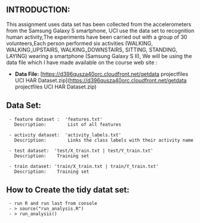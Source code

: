 ## INTRODUCTION: ##

 This assignment uses data set has been collected from the accelerometers from the Samsung Galaxy S smartphone, UCI use the data set to recognition human activity,The experiments have been carried out with a group of 30 volunteers,Each person performed six activities (WALKING, WALKING_UPSTAIRS, WALKING_DOWNSTAIRS, SITTING, STANDING, LAYING) wearing a smartphone (Samsung Galaxy S II), We will be using the data file which I have made available on the course web site :
  
  - **Data File:** [https://d396qusza40orc.cloudfront.net/getdata projectfiles UCI HAR Dataset.zip](https://d396qusza40orc.cloudfront.net/getdata projectfiles UCI HAR Dataset.zip)



## Data Set: ##
       
     - feature dataset :  'features.txt'
       Description:        List of all features
       
     - activity dataset:  'activity_labels.txt' 
       Description:        Links the class labels with their activity name
       
     - test dataset:  'test/X_train.txt | test/Y_train.txt' 
       Description:    Training set
       
     - train dataset: 'train/X_train.txt | train/Y_train.txt'
       Description:    Training set

## How to Create the tidy datat set: ##

     - run R and run last from console
     - > source("run_analysis.R")
     - > run_analysis()
